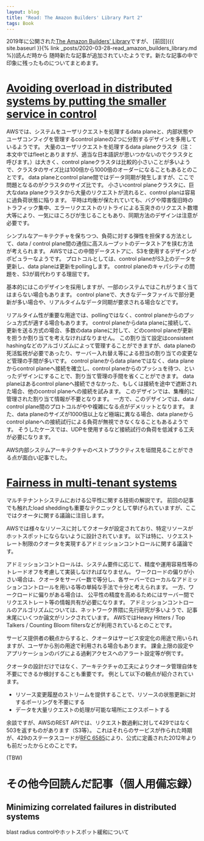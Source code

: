 ```yaml
---
layout: blog
title: "Read: The Amazon Builders' Library Part 2"
tags: Book
---
```


2019年に公開された[The Amazon Builders' Library](https://aws.amazon.com/builders-library/)ですが、
[前回]({{ site.baseurl }}{% link _posts/2020-03-28-read_amazon_builders_library.md %})読んだ時から
随時新たな記事が追加されていたようです。新たな記事の中で印象に残ったものについてまとめます。

<!--end_excerpt-->
# [Avoiding overload in distributed systems by putting the smaller service in control](https://aws.amazon.com/builders-library/avoiding-overload-in-distributed-systems-by-putting-the-smaller-service-in-control/)
AWSでは、システムをユーザリクエストを処理するdata planeと、内部状態やユーザコンフィグを管理するcontrol planeの2つに分割するデザインを多用しているようです。
大量のユーザリクエストを処理するdata planeクラスタ（注：本文中ではfleetとありますが、適当な日本語訳が思いつかないのでクラスタと呼びます。）は大きく、control planeクラスタは比較的小さいことが多いようで、クラスタのサイズ比は100倍から1000倍のオーダーになることもあるとのことです。
data planeとcontrol plane間ではデータ同期が発生しますが、ここで問題となるのがクラスタのサイズ比です。
小さいcontrol planeクラスタに、巨大なdata planeクラスタから大量のリクエストが流れると、control planは容易に過負荷状態に陥ります。
平時は均衡が保たれていても、バグや障害復旧時のトラフィック集中、エラーリクエストのリトライによる玉突きのリクエスト数増大等により、一気にほころびが生じることもあり、同期方法のデザインは注意が必要です。

シンプルなアーキテクチャを保ちつつ、負荷に対する弾性を担保する方法として、data / control plane間の通信に高スループットのデータストアを挟む方法が考えられます。
AWSではこの中間データストアに、S3を使用するデザインがポピュラーなようです。
プロトコルとしては、control planeがS3上のデータを更新し、data planeは更新をpollingします。
control planeのキャパシティの問題を、S3が肩代わりする理屈です。

基本的にはこのデザインを採用しますが、一部のシステムではこれがうまく当てはまらない場合もあります。
control planeで、大きなデータファイルで部分更新が多い場合や、リアルタイムなデータ同期が要求される場合などです。

リアルタイム性が重要な用途では、pollingではなく、control planeからのプッシュ方式が適する場合もあります。
control planeからdata planeに接続して、更新を送る方式の場合、多数のdata planeに対して、どのcontrol planeが更新を担うか割り当てを考えなければなりません。
この割り当て設定はconsistent hashingなどのアルゴリズムによって管理することができますが、data planeの死活監視が必要であったり、サーバー入れ替え等による担当の割り当ての変更など管理の手間が多いです。
control planeからdata planeではなく、data planeからcontrol planeへ接続を確立し、control planeからのプッシュを待つ、といったデザインにすることで、割り当て管理の手間を省くことができます。
data planeはあるcontrol planeへ接続できなかった、もしくは接続を途中で遮断された場合、他のcontrol planeへの接続を試みます。
このデザインでは、集権的に管理された割り当て情報が不要となります。
一方で、このデザインでは、data / control plane間のプロトコルがやや複雑になる点がデメリットとなります。
また、data planeのサイズが1000倍以上など極端に異なる場合、data planeからcontrol planeへの接続試行による負荷が無視できなくなることもあるようです。
そうしたケースでは、UDPを使用するなど接続試行の負荷を低減する工夫が必要になります。

AWS内部システムアーキテクチャのベストプラクティスを垣間見ることができる点が面白い記事でした。

# [Fairness in multi-tenant systems](https://aws.amazon.com/builders-library/fairness-in-multi-tenant-systems/)
マルチテナントシステムにおける公平性に関する技術の解説です。
前回の記事でも触れたload sheddingも重要なテクニックとして挙げられていますが、ここではクオータに関する議論に注目します。

AWSでは様々なリソースに対してクオータが設定されており、特定リソースがホットスポットにならないように設計されています。
以下は特に、リクエストレート制限のクオータを実現するアドミッションコントロールに関する議論です。

アドミッションコントロールは、システム要件に応じて、精度や運用容易性等のトレードオフを考慮して実装しなければなりません。
ワークロードの偏りが小さい場合は、クオータをサーバー数で等分し、各サーバーでローカルなアドミッションコントロールを用いる等の単純な手法で十分と考えられます。
一方、ワークロードに偏りがある場合は、 公平性の精度を高めるためにはサーバー間でリクエストレート等の情報共有が必要になります。
アドミッションコントロールのアルゴリズムについては、ネットワーク界隈に先行研究が多いようで、記事末尾にいくつか論文がリンクされています。
AWSではHeavy Hitters / Top Talkers / Counting Bloom filtersなどが利用されているとのことです。

サービス提供者の観点からすると、クオータはサービス安定化の用途で用いられますが、ユーザから別の用途で利用される場合もあります。
課金上限の設定やアプリケーションのバグによる過剰アクセスへのアラート設定等が例です。

クオータの設計だけではなく、アーキテクチャの工夫によりクオータ管理自体を不要にできるか検討することも重要です。
例として以下の観点が紹介されています。
- リソース変更履歴のストリームを提供することで、リソースの状態更新に対するポーリングを不要にする
- データを大量リクエストの処理が可能な場所にエクスポートする

余談ですが、AWSのREST APIでは、リクエスト数過剰に対して429ではなく503を返すものがあります（S3等）。
これはそれらのサービスが作られた時期が、429のステータスコードが[RFC 6585](https://www.rfc-editor.org/rfc/rfc6585)により、公式に定義された2012年よりも前だったからとのことです。

(TBW)

# その他今回読んだ記事（個人用備忘録）
## Minimizing correlated failures in distributed systems
blast radius controlやホットスポット緩和について